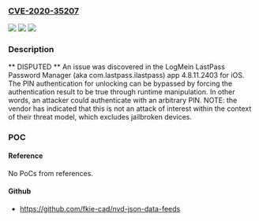 ### [CVE-2020-35207](https://cve.mitre.org/cgi-bin/cvename.cgi?name=CVE-2020-35207)
![](https://img.shields.io/static/v1?label=Product&message=n%2Fa&color=blue)
![](https://img.shields.io/static/v1?label=Version&message=n%2Fa&color=blue)
![](https://img.shields.io/static/v1?label=Vulnerability&message=n%2Fa&color=brighgreen)

### Description

** DISPUTED ** An issue was discovered in the LogMein LastPass Password Manager (aka com.lastpass.ilastpass) app 4.8.11.2403 for iOS. The PIN authentication for unlocking can be bypassed by forcing the authentication result to be true through runtime manipulation. In other words, an attacker could authenticate with an arbitrary PIN. NOTE: the vendor has indicated that this is not an attack of interest within the context of their threat model, which excludes jailbroken devices.

### POC

#### Reference
No PoCs from references.

#### Github
- https://github.com/fkie-cad/nvd-json-data-feeds

